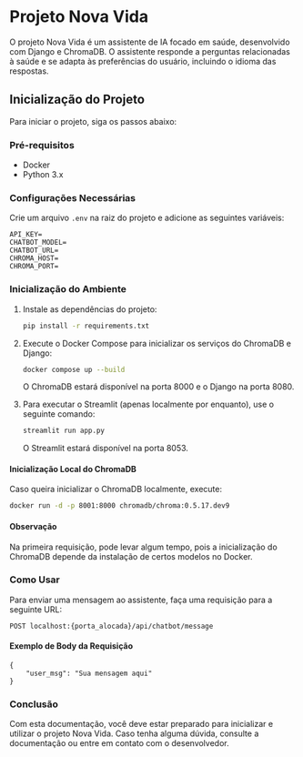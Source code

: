 # Projeto Nova Vida

O projeto Nova Vida é um assistente de IA focado em saúde, desenvolvido com Django e ChromaDB. O assistente responde a perguntas relacionadas à saúde e se adapta às preferências do usuário, incluindo o idioma das respostas.

## Inicialização do Projeto

Para iniciar o projeto, siga os passos abaixo:

### Pré-requisitos

- Docker
- Python 3.x

### Configurações Necessárias

Crie um arquivo `.env` na raiz do projeto e adicione as seguintes variáveis:

```plaintext
API_KEY=
CHATBOT_MODEL=
CHATBOT_URL=
CHROMA_HOST=
CHROMA_PORT=
```
### Inicialização do Ambiente

1. Instale as dependências do projeto:

   ```bash
   pip install -r requirements.txt
   ```
   
2. Execute o Docker Compose para inicializar os serviços do ChromaDB e Django:

   ```bash
   docker compose up --build
   ```
   O ChromaDB estará disponível na porta 8000 e o Django na porta 8080.

3. Para executar o Streamlit (apenas localmente por enquanto), use o seguinte comando:
   ```bash
   streamlit run app.py
   ```
   O Streamlit estará disponível na porta 8053.
#### Inicialização Local do ChromaDB

Caso queira inicializar o ChromaDB localmente, execute:
```bash
docker run -d -p 8001:8000 chromadb/chroma:0.5.17.dev9
```

#### Observação
Na primeira requisição, pode levar algum tempo, pois a inicialização do ChromaDB depende da instalação de certos modelos no Docker.

### Como Usar

Para enviar uma mensagem ao assistente, faça uma requisição para a seguinte URL:
```
POST localhost:{porta_alocada}/api/chatbot/message
```

#### Exemplo de Body da Requisição

```
{
    "user_msg": "Sua mensagem aqui"
}
```

### Conclusão

Com esta documentação, você deve estar preparado para inicializar e utilizar o projeto Nova Vida. Caso tenha alguma dúvida, consulte a documentação ou entre em contato com o desenvolvedor.